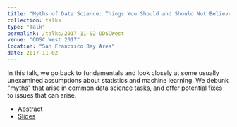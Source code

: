 ```yaml
---
title: "Myths of Data Science: Things You Should and Should Not Believe"
collection: talks
type: "Talk"
permalink: /talks/2017-11-02-ODSCWest
venue: "ODSC West 2017"
location: "San Francisco Bay Area"
date: 2017-11-02
---
```


In this talk, we go back to fundamentals and look closely at some usually unexamined assumptions about statistics and machine learning. We debunk "myths" that arise in common data science tasks, and offer potential fixes to issues that can arise. 

* [Abstract](https://odsc.com/speakers/myths-data-science-practical-issues-can-can-not-ignore-2/)
* [Slides](https://github.com/WinVector/ODSCWest2017/tree/master/MythsOfDataScience)